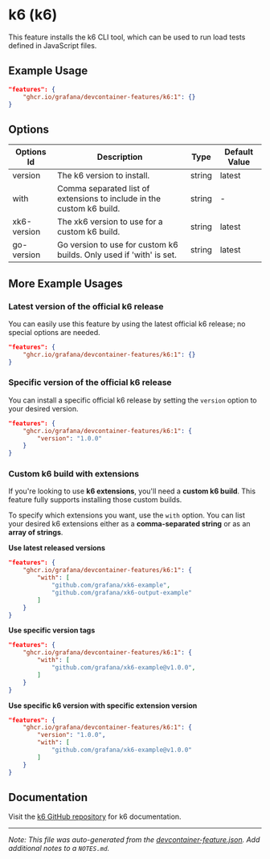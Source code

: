 
# k6 (k6)

This feature installs the k6 CLI tool, which can be used to run load tests defined in JavaScript files.

## Example Usage

```json
"features": {
    "ghcr.io/grafana/devcontainer-features/k6:1": {}
}
```

## Options

| Options Id | Description | Type | Default Value |
|-----|-----|-----|-----|
| version | The k6 version to install. | string | latest |
| with | Comma separated list of extensions to include in the custom k6 build. | string | - |
| xk6-version | The xk6 version to use for a custom k6 build. | string | latest |
| go-version | Go version to use for custom k6 builds. Only used if 'with' is set. | string | latest |

## More Example Usages

### Latest version of the official k6 release

You can easily use this feature by using the latest official k6 release; no special options are needed.

```json
"features": {
    "ghcr.io/grafana/devcontainer-features/k6:1": {}
}
```

### Specific version of the official k6 release

You can install a specific official k6 release by setting the `version` option to your desired version.

```json
"features": {
    "ghcr.io/grafana/devcontainer-features/k6:1": {
        "version": "1.0.0"
    }
}
```

### Custom k6 build with extensions

If you're looking to use **k6 extensions**, you'll need a **custom k6 build**. This feature fully supports installing those custom builds.

To specify which extensions you want, use the `with` option. You can list your desired k6 extensions either as a **comma-separated string** or as an **array of strings**.

**Use latest released versions**

```json
"features": {
    "ghcr.io/grafana/devcontainer-features/k6:1": {
        "with": [
            "github.com/grafana/xk6-example",
            "github.com/grafana/xk6-output-example"
        ]
    }
}
```

**Use specific version tags**

```json
"features": {
    "ghcr.io/grafana/devcontainer-features/k6:1": {
        "with": [
            "github.com/grafana/xk6-example@v1.0.0",
        ]
    }
}
```

**Use specific k6 version with specific extension version**

```json
"features": {
    "ghcr.io/grafana/devcontainer-features/k6:1": {
        "version": "1.0.0",
        "with": [
            "github.com/grafana/xk6-example@v1.0.0"
        ]
    }
}
```

## Documentation

Visit the [k6 GitHub repository](https://github.com/grafana/k6) for k6 documentation.


---

_Note: This file was auto-generated from the [devcontainer-feature.json](https://github.com/grafana/devcontainer-features/blob/main/src/k6/devcontainer-feature.json).  Add additional notes to a `NOTES.md`._
